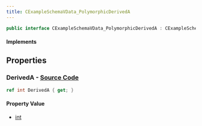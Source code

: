 ```yaml
---
title: CExampleSchemaVData_PolymorphicDerivedA
---
```


```csharp
public interface CExampleSchemaVData_PolymorphicDerivedA : CExampleSchemaVData_PolymorphicBase, ISchemaClass<CExampleSchemaVData_PolymorphicBase>, ISchemaClass<CExampleSchemaVData_PolymorphicDerivedA>, ISchemaField, ISchemaClass, INativeHandle
```

#### Implements

## Properties

### **DerivedA** - [Source Code](https://github.com/swiftly-solution/swiftlys2/blob/main/managed/src/SwiftlyS2.Generated/Schemas/Interfaces/CExampleSchemaVData_PolymorphicDerivedA.cs#L16)

```csharp
ref int DerivedA { get; }
```

#### Property Value

- [int](https://learn.microsoft.com/dotnet/api/system.int32)


